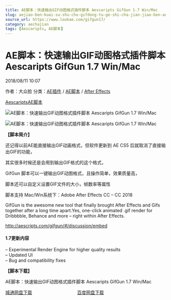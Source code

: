```yaml
---
title: AE脚本：快速输出GIF动图格式插件脚本 Aescaripts GifGun 1.7 Win/Mac
slug: aejiao-ben-kuai-su-shu-chu-gifdong-tu-ge-shi-cha-jian-jiao-ben-aescaripts-gifgun-1-7-win-mac
source_url: https://www.lookae.com/gifgun17/
category: aechajian
tags: [Aescaripts, AE脚本]
---
```

# AE脚本：快速输出GIF动图格式插件脚本 Aescaripts GifGun 1.7 Win/Mac

2018/08/11 10:07

作者：大众脸
分类：[AE插件](https://www.lookae.com/after-effects/aechajian/) / [AE脚本](https://www.lookae.com/after-effects/aescripts/) / [After Effects](https://www.lookae.com/after-effects/)

[Aescaripts](https://www.lookae.com/tag/aescaripts/)[AE脚本](https://www.lookae.com/tag/ae%e8%84%9a%e6%9c%ac/)

![AE脚本：快速输出GIF动图格式插件脚本 Aescaripts GifGun 1.7 Win/Mac](https://www.lookae.com/wp-content/uploads/2015/12/gifguntitle_1.jpg "AE脚本：快速输出GIF动图格式插件脚本 Aescaripts GifGun 1.7 Win/Mac-LookAE.com")

![AE脚本：快速输出GIF动图格式插件脚本 Aescaripts GifGun 1.7 Win/Mac](http://d1ro2iqpjs8lwo.cloudfront.net/media/wysiwyg/ns/GifGun/0_mainInterface_.gif "AE脚本：快速输出GIF动图格式插件脚本 Aescaripts GifGun 1.7 Win/Mac-LookAE.com")

**【脚本简介】**

还记得以前AE能直接输出GIF动画格式，但软件更新到 AE CS5 后就取消了直接输出GIF的功能，

其实很多时候还是会用到输出GIF格式的这个格式，

GifGun 脚本可以一键输出GIF动图格式，且操作简单，效果质量高，

脚本还可以自定义设置GIF文件的大小，帧数率等属性

脚本支持 Mac/Win系统下：Adobe After Effects CC – CC 2018

GifGun is the awesome new tool that finally brought After Effects and Gifs together after a long time apart.Yes, one-click animated .gif render for Dribbbble, Behance and more – right within After Effects.

http://aescripts.com/gifgun/#/discussion/embed

#### 1.7更新内容

– Experimental Render Engine for higher quality results  
– Updated UI  
– Bug and compatibility fixes

**【脚本下载】**

AE脚本：快速输出GIF动图格式插件脚本 Aescaripts GifGun 1.7 Win/Mac

[城通网盘下载](https://lookae.ctfile.com/fs/680462-302892099)                                    [百度网盘下载](https://pan.baidu.com/s/15tad02i0dc4YMBrRwz8rHg)
